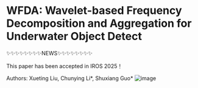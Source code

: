 # WFDA: Wavelet-based Frequency Decomposition and Aggregation for Underwater Object Detect
✨✨✨✨✨✨✨✨NEWS✨✨✨✨✨✨✨✨

This paper has been accepted in IROS 2025！

Authors: Xueting Liu,  Chunying Li*, Shuxiang Guo*
![image](https://github.com/user-attachments/assets/f1b68dac-44dd-44d8-8f9c-4b31933d139e)
